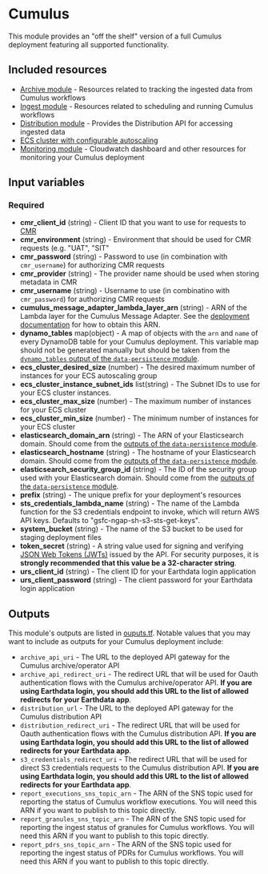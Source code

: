 # Cumulus

This module provides an "off the shelf" version of a full Cumulus deployment featuring all supported functionality.

## Included resources

- [Archive module](../archive/main.tf) - Resources related to tracking the ingested data from Cumulus workflows
- [Ingest module](../ingest/main.tf) - Resources related to scheduling and running Cumulus workflows
- [Distribution module](../distribution/main.tf) - Provides the Distribution API for accessing ingested data
- [ECS cluster with configurable autoscaling](./ecs_cluster.tf)
- [Monitoring module](../monitoring) - Cloudwatch dashboard and other resources for monitoring your Cumulus deployment

## Input variables

### Required

- **cmr_client_id** (string) - Client ID that you want to use for requests to [CMR](https://cmr.earthdata.nasa.gov/search/site/docs/search/api.html)
- **cmr_environment** (string) - Environment that should be used for CMR requests (e.g. "UAT", "SIT"
- **cmr_password** (string) - Password to use (in combination with `cmr_username`) for authorizing CMR requests
- **cmr_provider** (string) - The provider name should be used when storing metadata in CMR
- **cmr_username** (string) - Username to use (in combinatino with `cmr_password`) for authorizing CMR requests
- **cumulus_message_adapter_lambda_layer_arn** (string) - ARN of the Lambda layer for the Cumulus Message Adapter. See the [deployment documentation](https://nasa.github.io/cumulus//docs/cumulus-docs-readme) for how to obtain this ARN.
- **dynamo_tables** map(object) - A map of objects with the `arn` and `name` of every DynamoDB table for your Cumulus deployment. This variable map should not be generated manually but should be taken from the [`dynamo_tables` output of the `data-persistence` module](../data-persistence/outputs.tf).
- **ecs_cluster_desired_size** (number) - The desired maximum number of instances for your ECS autoscaling group
- **ecs_cluster_instance_subnet_ids** list(string) - The Subnet IDs to use for your ECS cluster instances.
- **ecs_cluster_max_size** (number) - The maximum number of instances for your ECS cluster
- **ecs_cluster_min_size** (number) - The minimum number of instances for your ECS cluster
- **elasticsearch_domain_arn** (string) - The ARN of your Elasticsearch domain. Should come from the [outputs of the `data-persistence` module](../data-persistence/outputs.tf).
- **elasticsearch_hostname** (string) - The hostname of your Elasticsearch domain. Should come from the [outputs of the `data-persistence` module](../data-persistence/outputs.tf).
- **elasticsearch_security_group_id** (string) - The ID of the security group used with your Elasticsearch domain. Should come from the [outputs of the `data-persistence` module](../data-persistence/outputs.tf).
- **prefix** (string) - The unique prefix for your deployment's resources
- **sts_credentials_lambda_name** (string) - The name of the Lambda function for
  the S3 credentials endpoint to invoke, which will return AWS API keys.
  Defaults to "gsfc-ngap-sh-s3-sts-get-keys".
- **system_bucket** (string) - The name of the S3 bucket to be used for staging deployment files
- **token_secret** (string) - A string value used for signing and verifying [JSON Web Tokens (JWTs)](https://jwt.io/) issued by the API. For security purposes, it is **strongly recommended that this value be a 32-character string**.
- **urs_client_id** (string) - The client ID for your Earthdata login application
- **urs_client_password** (string) - The client password for your Earthdata login application

## Outputs

This module's outputs are listed in [ouputs.tf](./outputs.tf). Notable values that you may want to include as outputs for your Cumulus deployment include:

- `archive_api_uri` - The URL to the deployed API gateway for the Cumulus archive/operator API
- `archive_api_redirect_uri` - The redirect URL that will be used for Oauth authentication flows with the Cumulus archive/operator API. **If you are using Earthdata login, you should add this URL to the list of allowed redirects for your Earthdata app**.
- `distribution_url` - The URL to the deployed API gateway for the Cumulus distribution API
- `distribution_redirect_uri` - The redirect URL that will be used for Oauth authentication flows with the Cumulus distribution API. **If you are using Earthdata login, you should add this URL to the list of allowed redirects for your Earthdata app**.
- `s3_credentials_redirect_uri` - The redirect URL that will be used for direct S3 credentials requests to the Cumulus distribution API. **If you are using Earthdata login, you should add this URL to the list of allowed redirects for your Earthdata app**.
- `report_executions_sns_topic_arn` - The ARN of the SNS topic used for reporting the status of Cumulus workflow executions. You will need this ARN if you want to publish to this topic directly.
- `report_granules_sns_topic_arn` - The ARN of the SNS topic used for reporting the ingest status of granules for Cumulus workflows. You will need this ARN if you want to publish to this topic directly.
- `report_pdrs_sns_topic_arn` - The ARN of the SNS topic used for reporting the ingest status of PDRs for Cumulus workflows. You will need this ARN if you want to publish to this topic directly.
